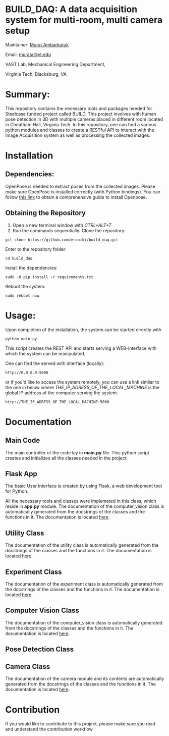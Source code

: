 # BUILD_DAQ: A data acquisition system for multi-room, multi camera setup
Maintainer: [Murat Ambarkutuk](http://murat.ambarkutuk.com)

Email: murata@vt.edu

VAST Lab, Mechanical Engineering Department,

Virginia Tech, Blacksburg, VA

# Summary:
This repository contains the necessary tools and packages needed for Steelcase funded project called BUILD. 
This project involves with human pose detection in 3D with multiple cameras placed in different room located in Cheatham Hall, Virginia Tech. 
In this repository, one can find a various python modules and classes to create a RESTful API to interact with the Image Acquisition system as well as processing the collected images.

# Installation
## Dependencies:
OpenPose is needed to extract poses from the collected images. Please make sure OpenPose is installed correctly (with Python bindings). 
You can follow [this link](https://github.com/CMU-Perceptual-Computing-Lab/openpose/blob/master/doc/installation.md) to obtain a comprehensive guide to install Openpose.
## Obtaining the Repository
1. Open a new terminal window with _CTRL+ALT+T_
1. Run the commands sequentially:
Clone the repository:
```
git clone https://github.com/eroniki/build_daq.git
```
Enter to the repository folder:
```
cd build_daq
```
Install the dependencies:
```
sudo -H pip install -r requirements.txt
```
Reboot the system:
```
sudo reboot now
```
# Usage:
Upon completion of the installation, the system can be started directly with 
```
python main.py
```
This script creates the REST API and starts serving a WEB-interface with which the system can be manipulated.

One can find the served with interface (locally):
```
http://0.0.0.0:5000
```

or if you'd like to access the system remotely, you can use a link similar to the one in below where _THE_IP_ADRESS_OF_THE_LOCAL_MACHINE_ is the global IP address of the computer serving the system.

```
http://THE_IP_ADRESS_OF_THE_LOCAL_MACHINE:5000
```


# Documentation
## Main Code
The main controller of the code lay in __main.py__ file. This python script creates and initializes all the classes needed in the project.

## Flask App
The basic User Interface is created by using Flask, a web development tool for Python. 

All the necessary tools and classes were implemeted in this class, which reside in __app.py__ module.
The documentation of the computer_vision class is automatically generated from the docstrings of the classes and the functions in it.
The documentation is located [here](docs/app.md).
## Utility Class
The documentation of the utility class is automatically generated from the docstrings of the classes and the functions in it.
The documentation is located [here](docs/utils.md).
## Experiment Class
The documentation of the experiment class is automatically generated from the docstrings of the classes and the functions in it.
The documentation is located [here](docs/experiment.md).
## Computer Vision Class
The documentation of the computer_vision class is automatically generated from the docstrings of the classes and the functions in it.
The documentation is located [here](docs/computer_vision.md).
## Pose Detection Class

## Camera Class
The documentation of the camera module and its contents are automatically generated from the docstrings of the classes and the functions in it.
The documentation is located [here](docs/camera.md).
# Contribution
If you would like to contribute to this project, please make sure you read and understand the contribution workflow.
